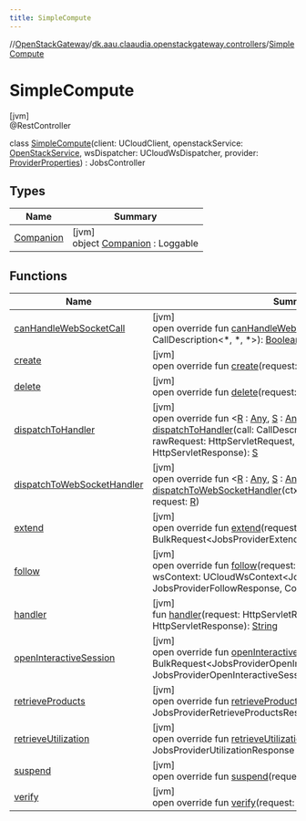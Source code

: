 ```yaml
---
title: SimpleCompute
---
```

//[OpenStackGateway](../../../index.html)/[dk.aau.claaudia.openstackgateway.controllers](../index.html)/[SimpleCompute](index.html)



# SimpleCompute



[jvm]\
@RestController



class [SimpleCompute](index.html)(client: UCloudClient, openstackService: [OpenStackService](../../dk.aau.claaudia.openstackgateway.services/-open-stack-service/index.html), wsDispatcher: UCloudWsDispatcher, provider: [ProviderProperties](../../dk.aau.claaudia.openstackgateway.config/-provider-properties/index.html)) : JobsController



## Types


| Name | Summary |
|---|---|
| [Companion](-companion/index.html) | [jvm]<br>object [Companion](-companion/index.html) : Loggable |


## Functions


| Name | Summary |
|---|---|
| [canHandleWebSocketCall](index.html#-806668799%2FFunctions%2F863300109) | [jvm]<br>open override fun [canHandleWebSocketCall](index.html#-806668799%2FFunctions%2F863300109)(call: CallDescription&lt;*, *, *&gt;): [Boolean](https://kotlinlang.org/api/latest/jvm/stdlib/kotlin/-boolean/index.html) |
| [create](create.html) | [jvm]<br>open override fun [create](create.html)(request: BulkRequest&lt;Job&gt;) |
| [delete](delete.html) | [jvm]<br>open override fun [delete](delete.html)(request: BulkRequest&lt;Job&gt;) |
| [dispatchToHandler](index.html#2087156498%2FFunctions%2F863300109) | [jvm]<br>open override fun &lt;[R](index.html#2087156498%2FFunctions%2F863300109) : [Any](https://kotlinlang.org/api/latest/jvm/stdlib/kotlin/-any/index.html), [S](index.html#2087156498%2FFunctions%2F863300109) : [Any](https://kotlinlang.org/api/latest/jvm/stdlib/kotlin/-any/index.html), [E](index.html#2087156498%2FFunctions%2F863300109) : [Any](https://kotlinlang.org/api/latest/jvm/stdlib/kotlin/-any/index.html)&gt; [dispatchToHandler](index.html#2087156498%2FFunctions%2F863300109)(call: CallDescription&lt;[R](index.html#2087156498%2FFunctions%2F863300109), [S](index.html#2087156498%2FFunctions%2F863300109), [E](index.html#2087156498%2FFunctions%2F863300109)&gt;, request: [R](index.html#2087156498%2FFunctions%2F863300109), rawRequest: HttpServletRequest, rawResponse: HttpServletResponse): [S](index.html#2087156498%2FFunctions%2F863300109) |
| [dispatchToWebSocketHandler](index.html#-976524103%2FFunctions%2F863300109) | [jvm]<br>open override fun &lt;[R](index.html#-976524103%2FFunctions%2F863300109) : [Any](https://kotlinlang.org/api/latest/jvm/stdlib/kotlin/-any/index.html), [S](index.html#-976524103%2FFunctions%2F863300109) : [Any](https://kotlinlang.org/api/latest/jvm/stdlib/kotlin/-any/index.html), [E](index.html#-976524103%2FFunctions%2F863300109) : [Any](https://kotlinlang.org/api/latest/jvm/stdlib/kotlin/-any/index.html)&gt; [dispatchToWebSocketHandler](index.html#-976524103%2FFunctions%2F863300109)(ctx: UCloudWsContext&lt;[R](index.html#-976524103%2FFunctions%2F863300109), [S](index.html#-976524103%2FFunctions%2F863300109), [E](index.html#-976524103%2FFunctions%2F863300109)&gt;, request: [R](index.html#-976524103%2FFunctions%2F863300109)) |
| [extend](extend.html) | [jvm]<br>open override fun [extend](extend.html)(request: BulkRequest&lt;JobsProviderExtendRequestItem&gt;) |
| [follow](follow.html) | [jvm]<br>open override fun [follow](follow.html)(request: JobsProviderFollowRequest, wsContext: UCloudWsContext&lt;JobsProviderFollowRequest, JobsProviderFollowResponse, CommonErrorMessage&gt;) |
| [handler](index.html#1373748360%2FFunctions%2F863300109) | [jvm]<br>fun [handler](index.html#1373748360%2FFunctions%2F863300109)(request: HttpServletRequest, response: HttpServletResponse): [String](https://kotlinlang.org/api/latest/jvm/stdlib/kotlin/-string/index.html) |
| [openInteractiveSession](open-interactive-session.html) | [jvm]<br>open override fun [openInteractiveSession](open-interactive-session.html)(request: BulkRequest&lt;JobsProviderOpenInteractiveSessionRequestItem&gt;): JobsProviderOpenInteractiveSessionResponse |
| [retrieveProducts](retrieve-products.html) | [jvm]<br>open override fun [retrieveProducts](retrieve-products.html)(request: [Unit](https://kotlinlang.org/api/latest/jvm/stdlib/kotlin/-unit/index.html)): JobsProviderRetrieveProductsResponse |
| [retrieveUtilization](retrieve-utilization.html) | [jvm]<br>open override fun [retrieveUtilization](retrieve-utilization.html)(request: [Unit](https://kotlinlang.org/api/latest/jvm/stdlib/kotlin/-unit/index.html)): JobsProviderUtilizationResponse |
| [suspend](suspend.html) | [jvm]<br>open override fun [suspend](suspend.html)(request: BulkRequest&lt;Job&gt;) |
| [verify](verify.html) | [jvm]<br>open override fun [verify](verify.html)(request: BulkRequest&lt;Job&gt;) |

